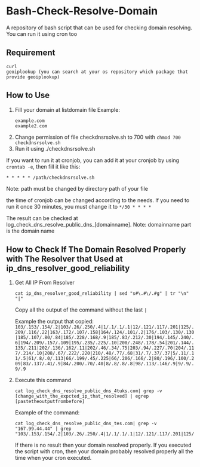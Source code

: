 # Bash-Check-Resolve-Domain
A repository of bash script that can be used for checking domain resolving. You can run it using cron too

## Requirement
```
curl
geoiplookup (you can search at your os repository which package that provide geoiplookup)
```
## How to Use
1. Fill your domain at listdomain file
   Example:
   ```
   example.com
   example2.com
   ```
2. Change permission of file checkdnsrsolve.sh to 700 with `chmod 700 checkdnsrsolve.sh`
3. Run it using ./checkdnsrsolve.sh

If you want to run it at cronjob, you can add it at your cronjob by using `crontab -e`, then fill it like this:
```
* * * * * /path/checkdnsrsolve.sh
```
Note: 
path must be changed by directory path of your file

the time of cronjob can be changed according to the needs. If you need to run it once 30 minutes, you must change it to `*/30 * * * *`


The result can be checked at log_check_dns_resolve_public_dns_[domainname]. Note: domainname part is the domain name


## How to Check If The Domain Resolved Properly with The Resolver that Used at ip_dns_resolver_good_reliability


1. Get All IP From Resolver
   ```
   cat ip_dns_resolver_good_reliability | sed "s#\.#\/.#g" | tr "\n" "|"
   ```

   Copy all the output of the command without the last `|`
   
   Example the output that copied: 
   `103/.153/.154/.2|103/.26/.250/.4|1/.1/.1/.1|12/.121/.117/.201|125/.209/.116/.22|163/.172/.107/.158|164/.124/.101/.2|176/.103/.130/.130|185/.107/.80/.84|185/.228/.168/.9|185/.83/.212/.30|194/.145/.240/.6|194/.209/.157/.109|195/.235/.225/.10|200/.248/.178/.54|201/.144/.135/.211|202/.136/.162/.11|202/.46/.34/.75|203/.94/.227/.70|204/.117/.214/.10|208/.67/.222/.220|210/.48/.77/.68|31/.7/.37/.37|5/.11/.11/.5|61/.8/.0/.113|66/.199/.45/.225|66/.206/.166/.2|80/.196/.100/.209|83/.137/.41/.9|84/.200/.70/.40|8/.8/.8/.8|98/.113/.146/.9|9/.9/.9/.9`

2. Execute this command
   ```
   cat log_check_dns_resolve_public_dns_4tuks.com| grep -v [change_with_the_expcted_ip_that_resolved] | egrep [pastetheoutputfrombefore]
   ``` 

   Example of the command:
   ```
   cat log_check_dns_resolve_public_dns_tes.com| grep -v "167.99.44.44" | grep "103/.153/.154/.2|103/.26/.250/.4|1/.1/.1/.1|12/.121/.117/.201|125/.209/.116/.22|163/.172/.107/.158|164/.124/.101/.2|176/.103/.130/.130|185/.107/.80/.84|185/.228/.168/.9|185/.83/.212/.30|194/.145/.240/.6|194/.209/.157/.109|195/.235/.225/.10|200/.248/.178/.54|201/.144/.135/.211|202/.136/.162/.11|202/.46/.34/.75|203/.94/.227/.70|204/.117/.214/.10|208/.67/.222/.220|210/.48/.77/.68|31/.7/.37/.37|5/.11/.11/.5|61/.8/.0/.113|66/.199/.45/.225|66/.206/.166/.2|80/.196/.100/.209|83/.137/.41/.9|84/.200/.70/.40|8/.8/.8/.8|98/.113/.146/.9|9/.9/.9/.9"
   ```

   If there is no result then your domain resolved properly. If you executed the script with cron, then your domain probably resolved properly all the time when your cron executed.
